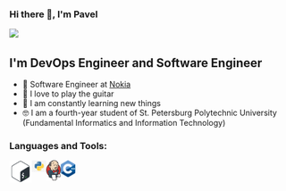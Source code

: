 ### Hi there 👋, I'm Pavel

![](https://komarev.com/ghpvc/?username=paveldat)

## I'm DevOps Engineer and Software Engineer
- 💼 Software Engineer at [Nokia](https://www.nokia.com/)
- 🎉 I love to play the guitar
- 🥅 I am constantly learning new things
- 🤓 I am a fourth-year student of St. Petersburg Polytechnic University (Fundamental Informatics and Information Technology)

### Languages and Tools:
<img align="left" alt="Bash" width="40px" src="https://github.com/paveldat/paveldat/blob/main/img/bash.svg" />
<img align="left" alt="Python" width="26px" src="https://github.com/paveldat/paveldat/blob/main/img/python.png" />
<img align="left" alt="Jenkins" width="26px" src="https://github.com/paveldat/paveldat/blob/main/img/jenkins.png" />
<img align="left" alt="C++" width="26px" src="https://github.com/paveldat/paveldat/blob/main/img/c++.png" />

[linkedin]: https://www.linkedin.com/in/pavel-dat-11699420b/
[instagram]: https://www.instagram.com/pasha_dats/
[vk]: https://vk.com/pashkadats